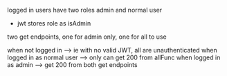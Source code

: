 logged in users have two roles admin and normal user
- jwt stores role as isAdmin

two get endpoints, one for admin only, one for all to use

when not logged in --> ie with no valid JWT, all are unauthenticated
when logged in as normal user --> only can get 200 from allFunc
when logged in as admin --> get 200 from both get endpoints
